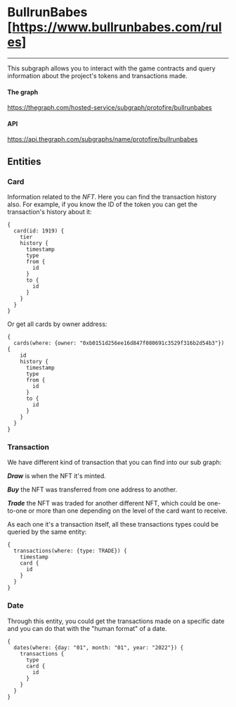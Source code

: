 # BullrunBabes [https://www.bullrunbabes.com/rules]
---
This subgraph allows you to interact with the game contracts and query information about the project's tokens and transactions made.

#### The graph 
https://thegraph.com/hosted-service/subgraph/protofire/bullrunbabes
#### API
https://api.thegraph.com/subgraphs/name/protofire/bullrunbabes 

## Entities

### Card
Information related to the *NFT*. Here you can find the transaction history also.
For example, if you know the ID of the token you can get the transaction's history about it:
```
{
  card(id: 1919) {
    tier
    history {
      timestamp
      type
      from {
        id
      }
      to {
        id
      }
    }
  }
}
```
Or get all cards by owner address:
```
{
  cards(where: {owner: "0xb0151d256ee16d847f080691c3529f316b2d54b3"}) {
    id
    history {
      timestamp
      type
      from {
        id
      }
      to {
        id
      }
    }
  }
}
```

### Transaction
We have different kind of transaction that you can find into our sub graph: 

***Draw*** is when the NFT it's minted.

***Buy*** the NFT was transferred from one address to another.

***Trade*** the NFT was traded for another different NFT, which could be one-to-one or more than one depending on the level of the card want to receive.

As each one it's a transaction itself, all these transactions types could be queried by the same entity: 
```
{
  transactions(where: {type: TRADE}) {
    timestamp
    card {
      id
    }
  }
}
```

### Date
Through this entity, you could get the transactions made on a specific date and you can do that with the "human format" of a date.
```
{
  dates(where: {day: "01", month: "01", year: "2022"}) {
    transactions {
      type
      card {
        id
      }
    }
  }
}
```